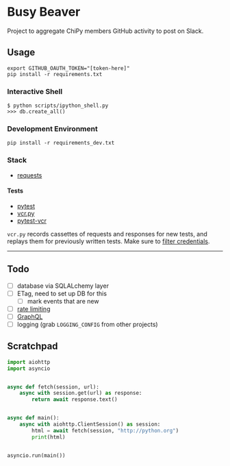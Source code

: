 # Busy Beaver

Project to aggregate ChiPy members GitHub activity to post on Slack.

## Usage

```console
export GITHUB_OAUTH_TOKEN="[token-here]"
pip install -r requirements.txt
```

### Interactive Shell

```console
$ python scripts/ipython_shell.py
>>> db.create_all()
```

### Development Environment

```console
pip install -r requirements_dev.txt
```

### Stack

- [requests](https://github.com/requests/requests)

#### Tests

- [pytest](https://github.com/pytest-dev/pytest)
- [vcr.py](https://github.com/kevin1024/vcrpy)
- [pytest-vcr](https://github.com/ktosiek/pytest-vcr)

`vcr.py` records cassettes of requests and responses for new tests, and replays them for previously written tests. Make sure to [filter credentials](https://vcrpy.readthedocs.io/en/latest/advanced.html#filter-information-from-http-headers).

---

## Todo

- [ ] database via SQLALchemy layer
- [ ] ETag, need to set up DB for this
  - [ ] mark events that are new
- [ ] [rate limiting](https://developer.github.com/v3/#rate-limiting)
- [ ] [GraphQL](https://developer.github.com/v4/)
- [ ] logging (grab `LOGGING_CONFIG` from other projects)

## Scratchpad

```python
import aiohttp
import asyncio


async def fetch(session, url):
    async with session.get(url) as response:
        return await response.text()


async def main():
    async with aiohttp.ClientSession() as session:
        html = await fetch(session, "http://python.org")
        print(html)


asyncio.run(main())
```
